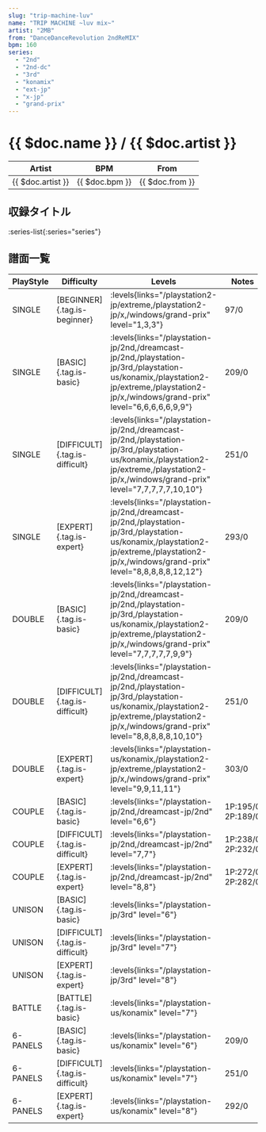 ```yaml
---
slug: "trip-machine-luv"
name: "TRIP MACHINE ~luv mix~"
artist: "2MB"
from: "DanceDanceRevolution 2ndReMIX"
bpm: 160
series:
  - "2nd"
  - "2nd-dc"
  - "3rd"
  - "konamix"
  - "ext-jp"
  - "x-jp"
  - "grand-prix"
---
```


# {{ $doc.name }} / {{ $doc.artist }}

|Artist|BPM|From|
|------|---|----|
|{{ $doc.artist }}|{{ $doc.bpm }}|{{ $doc.from }}|

## 収録タイトル

:series-list{:series="series"}

## 譜面一覧

|PlayStyle|Difficulty|Levels|Notes|Movie|
|---------|----------|------|-----|-----|
|SINGLE|[BEGINNER]{.tag.is-beginner}| :levels{links="/playstation2-jp/extreme,/playstation2-jp/x,/windows/grand-prix" level="1,3,3"}|97/0||
|SINGLE|[BASIC]{.tag.is-basic}| :levels{links="/playstation-jp/2nd,/dreamcast-jp/2nd,/playstation-jp/3rd,/playstation-us/konamix,/playstation2-jp/extreme,/playstation2-jp/x,/windows/grand-prix" level="6,6,6,6,6,9,9"}|209/0||
|SINGLE|[DIFFICULT]{.tag.is-difficult}| :levels{links="/playstation-jp/2nd,/dreamcast-jp/2nd,/playstation-jp/3rd,/playstation-us/konamix,/playstation2-jp/extreme,/playstation2-jp/x,/windows/grand-prix" level="7,7,7,7,7,10,10"}|251/0||
|SINGLE|[EXPERT]{.tag.is-expert}| :levels{links="/playstation-jp/2nd,/dreamcast-jp/2nd,/playstation-jp/3rd,/playstation-us/konamix,/playstation2-jp/extreme,/playstation2-jp/x,/windows/grand-prix" level="8,8,8,8,8,12,12"}|293/0||
|DOUBLE|[BASIC]{.tag.is-basic}| :levels{links="/playstation-jp/2nd,/dreamcast-jp/2nd,/playstation-jp/3rd,/playstation-us/konamix,/playstation2-jp/extreme,/playstation2-jp/x,/windows/grand-prix" level="7,7,7,7,7,9,9"}|209/0||
|DOUBLE|[DIFFICULT]{.tag.is-difficult}| :levels{links="/playstation-jp/2nd,/dreamcast-jp/2nd,/playstation-jp/3rd,/playstation-us/konamix,/playstation2-jp/extreme,/playstation2-jp/x,/windows/grand-prix" level="8,8,8,8,8,10,10"}|251/0||
|DOUBLE|[EXPERT]{.tag.is-expert}| :levels{links="/playstation-us/konamix,/playstation2-jp/extreme,/playstation2-jp/x,/windows/grand-prix" level="9,9,11,11"}|303/0||
|COUPLE|[BASIC]{.tag.is-basic}| :levels{links="/playstation-jp/2nd,/dreamcast-jp/2nd" level="6,6"}|1P:195/0 2P:189/0||
|COUPLE|[DIFFICULT]{.tag.is-difficult}| :levels{links="/playstation-jp/2nd,/dreamcast-jp/2nd" level="7,7"}|1P:238/0 2P:232/0||
|COUPLE|[EXPERT]{.tag.is-expert}| :levels{links="/playstation-jp/2nd,/dreamcast-jp/2nd" level="8,8"}|1P:272/0 2P:282/0||
|UNISON|[BASIC]{.tag.is-basic}| :levels{links="/playstation-jp/3rd" level="6"}|||
|UNISON|[DIFFICULT]{.tag.is-difficult}| :levels{links="/playstation-jp/3rd" level="7"}|||
|UNISON|[EXPERT]{.tag.is-expert}| :levels{links="/playstation-jp/3rd" level="8"}|||
|BATTLE|[BATTLE]{.tag.is-basic}| :levels{links="/playstation-us/konamix" level="7"}|||
|6-PANELS|[BASIC]{.tag.is-basic}| :levels{links="/playstation-us/konamix" level="6"}|209/0||
|6-PANELS|[DIFFICULT]{.tag.is-difficult}| :levels{links="/playstation-us/konamix" level="7"}|251/0||
|6-PANELS|[EXPERT]{.tag.is-expert}| :levels{links="/playstation-us/konamix" level="8"}|292/0||
